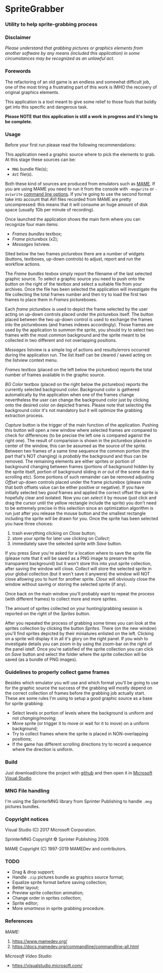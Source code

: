 # SpriteGrabber
### Utility to help sprite-grabbing process

### Disclaimer

_Please understand that grabbing pictures or graphics elements from another software by any means (included this application) in some circumstances  may be recognized as an unlawful act._

### Forewords

The refactoring of an old game is an endless and somewhat difficult job, one of the most tiring a frustrating part of this work is IMHO  the recovery of original graphics elements.

This application is a tool meant to give some relief to those fouls that boldly get into this specific and dangerous task.

__Please NOTE that this application is still a work in progress and it's long to be complete.__

### Usage

Before your first run please read the following recommendations:

This application need a graphic source where to pick the elements to grab. At this stage these sources can be:
- `MNG` bundle file(s);
- `AVI` file(s).

Both these kind of sources are produced from emulators such as [MAME](https://www.mamedev.org/). If you are using MAME you need to run it from the console with `-mngwrite` or `-aviwrite` [command line options](https://docs.mamedev.org/commandline/commandline-all.html). If you're going to use the second format take into account that AVI files recorded from MAME are pretty uncompressed: this means that it will consume an huge amount of disk space (usually 1Gb per minute of recording).

Once launched the application shows the main form where you can recognize four main items:
- _Frames bundles_ textbox;
- _Frame_ picturebox (x2);
- _Messages_ listview.

Sited below the two frames picturebox there are a number of widgets (buttons, textboxes, up-down controls) to adjust, report and run the workflow actions.

The _Frame bundles_ texbox simply report the filename of the last selected graphic source. To select a graphic source you need to push onto the button on the right of the textbox and select a suitable file from your archives. Once the file has been selected the application will investigate the file collecting the total frames number and then try to load the first two frames to place them in _Frames_ pictureboxes.

Each _frame_ picturebox is used to depict the frame selected by the user acting on up-down controls placed under the picturebox itself.
The button placed between the two up-down control is used to exchange the frames into the pictureboxes (and frames indexes accordingly).
Those frames are used by the application to _summon_ the sprite, you should try to select two frames with the most _common_ background and the sprite meant to be collected in two different and not overlapping positions.

_Messages_ listview is a simple log of actions and results/errors occurred during the application run. The list itself can be cleared / saved acting on the listview context menu.

_Frames_ textbox (placed on the left below the picturebox) reports the total number of frames available in the graphic source.

_BG Color_ textbox (placed on the right below the picturebox) reports the currently selected background color. Background color is gathered automatically by the application when one of the frames change nevertheless the user can change the background color just by clicking onto the desired color on depicted frames. Please note that selecting the background color it's not mandatory but it will optimize the grabbing extraction process.

_Capture_ button is the trigger of the main function of the application. Pushing this button will open a new window where selected frames are compared to check for differences (to be precise the left one is compared against the right one). The result of comparision is shown in the picturebox placed in center of the window, this can be assumed as the source of the sprite. Between two frames of a same time sequence the common portion (the part that's NOT changing) is _probably_ the background and thus can be removed. The remaining elements are either sprites or portion of background changing between frames (portions of background hidden by the sprite itself, portion of background sliding in or out of the scene due to scrolling etc). Some portions of such remainder can be removed adjusting _Offset_ up-down controls placed under the frame picturebox (please note that both offsets value can be either positive or negative).
If you have initially selected two _good_ frames and applied the correct offset the sprite is hopefully clear and isolated. Now you can _select_ it by mouse (just click and drag the cursor until the yellow rectangle include the sprite) you don't need to be extremely precise in this selection since an optimization algorithm is run just after you release the mouse button and the smallest rectangle including the sprite will be drawn for you. Once the sprite has been selected you have three choices:

1. trash everything clicking on _Close_ button;
2. store your sprite for later use clicking on _Collect_;
3. immediately save the selected sprite  with _Save_ button.

If you press _Save_ you're asked for a location where to save the sprite file (please note that it will be saved as a PNG image to preserve the transparent background) but it won't store this into yout sprite collection, after saving the window will close. _Collect_ will store the selected sprite in your global collection (but it won't save it anywere) the window will NOT close allowing you to hunt for another sprite. _Close_ will obviously close the window without saving or storing the selected sprite (if any). 

Once back on the main window you'll probably want to repeat the process (with different frames) to collect more and more sprites.

The amount of sprites collected on your hunting/grabbing session is reported on the right of the _Sprites_ button.

After you repeated the process of grabbing some times you can look at the sprites collection by clicking the button _Sprites_. There (on the new window) you'll find sprites depicted by their miniatures enlisted on the left. Clicking on a sprite will display it in all it's glory on the right panel. If you wish to investigate details you can zoom in by using the zoom-bar on the right of the panel istelf.
Once you're satisfied of the sprite collection you can click on _Save_ button and select the folder where the sprite collection will be saved (as a bundle of PNG images).

### Guidelines to properly collect game frames

Besides which emulator you will use and which format you'll be going to use for the graphic source the success of the grabbing will mostly depend on the correct collection of frames before the grabbing job actually start. These are some rules I'm using to setup a good graphic source as a base for sprite grabbing:

- Select levels or portion of levels where the background is uniform and not _changing/moving_;
- Move sprite (or trigger it to move or wait for it to move) on a uniform background;
- Try to collect frames where the sprite is placed in NON-overlapping positions;
- If the game has different scrolling directions try to record a sequence where the direction is uniform.

### Build

Just download/clone the project with [github](https://github.com/) and then open it in [Microsoft Visual Studio](https://visualstudio.microsoft.com/).

### MNG File handling

I'm using the SprinterMNG library from Sprinter Publishing to handle `.mng` pictures bundles.

### Copyright notices

Visual Studio (C) 2017 Microsoft Corporation.

SprinterMNG Copyright © Sprinter Publishing 2009.

MAME Copyright (C) 1997-2019  MAMEDev and contributors.

### TODO

- Drag & drop support;
- Handle `.zip` pictures bundle as graphics source format;
- Equalize sprite format before saving collection;
- Better layout;
- Preview sprite collection animation;
- Change order in sprites collection;
- Sprite editor;
- More _smartness_ in sprite grabbing procedure.

### References

_MAME:_
1. https://www.mamedev.org/
2. https://docs.mamedev.org/commandline/commandline-all.html

_Microsoft Video Studio:_
- https://visualstudio.microsoft.com/
